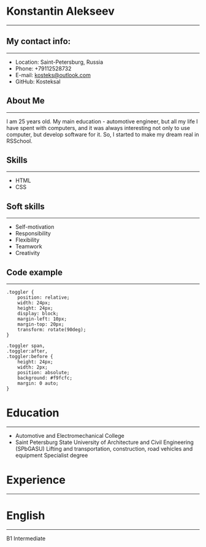 # Konstantin Alekseev
***********
## My contact info:
***********
* Location: Saint-Petersburg, Russia
* Phone: +79112528732
* E-mail: kosteks@outlook.com
* GitHub: Kosteksal

## About Me
***********
I am 25 years old. My main education - automotive engineer, but all my life I have spent with computers, and it was always interesting not only to use computer, but develop software for it. So, I started to make my dream real in RSSchool.

## Skills
---
* HTML
* CSS

## Soft skills
---
* Self-motivation
* Responsibility
* Flexibility
* Teamwork
* Creativity

## Code example
---
```
.toggler {
    position: relative;
    width: 24px;
    height: 24px;
    display: block;
    margin-left: 10px;
    margin-top: 20px;
    transform: rotate(90deg);
}

.toggler span,
.toggler:after,
.toggler:before {
    height: 24px;
    width: 2px;
    position: absolute;
    background: #f9fcfc;
    margin: 0 auto;
}
```

# Education
---
* Automotive and Electromechanical College
* Saint Petersburg State University of Architecture and Civil Engineering (SPbGASU) Lifting and transportation, construction, road vehicles and equipment
Specialist degree

# Experience
---

# English
---
B1 Intermediate